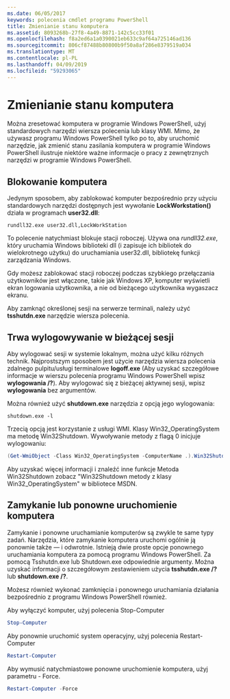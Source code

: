```yaml
---
ms.date: 06/05/2017
keywords: polecenia cmdlet programu PowerShell
title: Zmienianie stanu komputera
ms.assetid: 8093268b-27f8-4a49-8871-142c5cc33f01
ms.openlocfilehash: f8a2ed6a1a0390021eb633c9af64a725146ad136
ms.sourcegitcommit: 806cf87488b80800b9f50a8af286e8379519a034
ms.translationtype: MT
ms.contentlocale: pl-PL
ms.lasthandoff: 04/09/2019
ms.locfileid: "59293065"
---
```

# <a name="changing-computer-state"></a>Zmienianie stanu komputera

Można zresetować komputera w programie Windows PowerShell, użyj standardowych narzędzi wiersza polecenia lub klasy WMI. Mimo, że używasz programu Windows PowerShell tylko po to, aby uruchomić narzędzie, jak zmienić stanu zasilania komputera w programie Windows PowerShell ilustruje niektóre ważne informacje o pracy z zewnętrznych narzędzi w programie Windows PowerShell.

## <a name="locking-a-computer"></a>Blokowanie komputera

Jedynym sposobem, aby zablokować komputer bezpośrednio przy użyciu standardowych narzędzi dostępnych jest wywołanie **LockWorkstation()** działa w programach **user32.dll**:

```
rundll32.exe user32.dll,LockWorkStation
```

To polecenie natychmiast blokuje stacji roboczej. Używa ona *rundll32.exe*, który uruchamia Windows biblioteki dll (i zapisuje ich bibliotek do wielokrotnego użytku) do uruchamiania user32.dll, bibliotekę funkcji zarządzania Windows.

Gdy możesz zablokować stacji roboczej podczas szybkiego przełączania użytkowników jest włączone, takie jak Windows XP, komputer wyświetli ekran logowania użytkownika, a nie od bieżącego użytkownika wygaszacz ekranu.

Aby zamknąć określonej sesji na serwerze terminali, należy użyć **tsshutdn.exe** narzędzie wiersza polecenia.

## <a name="logging-off-the-current-session"></a>Trwa wylogowywanie w bieżącej sesji

Aby wylogować sesji w systemie lokalnym, można użyć kilku różnych technik. Najprostszym sposobem jest użycie narzędzia wiersza polecenia zdalnego pulpitu/usługi terminalowe **logoff.exe** (Aby uzyskać szczegółowe informacje w wierszu polecenia programu Windows PowerShell wpisz **wylogowania /?**). Aby wylogować się z bieżącej aktywnej sesji, wpisz **wylogowania** bez argumentów.

Można również użyć **shutdown.exe** narzędzia z opcją jego wylogowania:

```
shutdown.exe -l
```

Trzecią opcją jest korzystanie z usługi WMI. Klasy Win32_OperatingSystem ma metodę Win32Shutdown. Wywoływanie metody z flagą 0 inicjuje wylogowaniu:

```powershell
(Get-WmiObject -Class Win32_OperatingSystem -ComputerName .).Win32Shutdown(0)
```

Aby uzyskać więcej informacji i znaleźć inne funkcje Metoda Win32Shutdown zobacz "Win32Shutdown metody z klasy Win32_OperatingSystem" w bibliotece MSDN.

## <a name="shutting-down-or-restarting-a-computer"></a>Zamykanie lub ponowne uruchomienie komputera

Zamykanie i ponowne uruchamianie komputerów są zwykle te same typy zadań. Narzędzia, które zamykanie komputera uruchomi ogólnie ją ponownie także — i odwrotnie. Istnieją dwie proste opcje ponownego uruchamiania komputera za pomocą programu Windows PowerShell. Za pomocą Tsshutdn.exe lub Shutdown.exe odpowiednie argumenty. Można uzyskać informacji o szczegółowym zestawieniem użycia **tsshutdn.exe /?** lub **shutdown.exe /?**.

Możesz również wykonać zamknięcia i ponownego uruchamiania działania bezpośrednio z programu Windows PowerShell również.

Aby wyłączyć komputer, użyj polecenia Stop-Computer

```powershell
Stop-Computer
```

Aby ponownie uruchomić system operacyjny, użyj polecenia Restart-Computer

```powershell
Restart-Computer
```

Aby wymusić natychmiastowe ponowne uruchomienie komputera, użyj parametru - Force.

```powershell
Restart-Computer -Force
```
